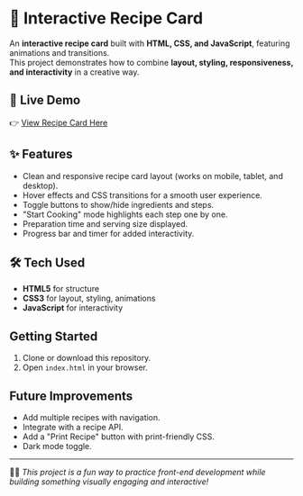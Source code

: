 
# 🍰 Interactive Recipe Card

An **interactive recipe card** built with **HTML, CSS, and JavaScript**, featuring animations and transitions.  
This project demonstrates how to combine **layout, styling, responsiveness, and interactivity** in a creative way.  
## 🔗 Live Demo
👉 [View Recipe Card Here](https://navyaSree0528.github.io/recipe-card/)


## ✨ Features
- Clean and responsive recipe card layout (works on mobile, tablet, and desktop).  
- Hover effects and CSS transitions for a smooth user experience.  
- Toggle buttons to show/hide ingredients and steps.  
- "Start Cooking" mode highlights each step one by one.  
- Preparation time and serving size displayed.  
- Progress bar and timer for added interactivity.  


## 🛠️ Tech Used
- **HTML5** for structure  
- **CSS3** for layout, styling, animations  
- **JavaScript** for interactivity  

## Getting Started
1. Clone or download this repository.  
2. Open `index.html` in your browser.  

## Future Improvements
- Add multiple recipes with navigation.  
- Integrate with a recipe API.  
- Add a "Print Recipe" button with print-friendly CSS.  
- Dark mode toggle.  

---

👩‍🍳 *This project is a fun way to practice front-end development while building something visually engaging and interactive!*

